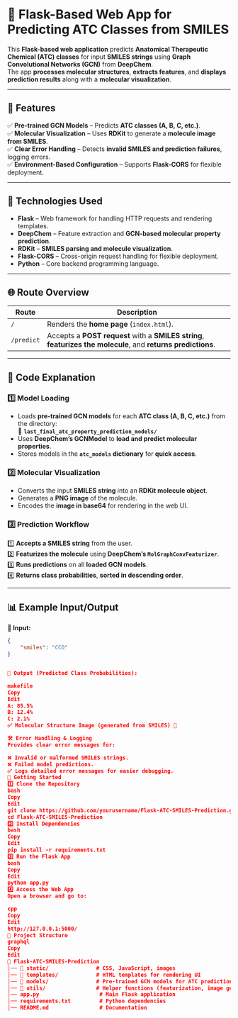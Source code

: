 # 🧪 Flask-Based Web App for Predicting ATC Classes from SMILES

This **Flask-based web application** predicts **Anatomical Therapeutic Chemical (ATC) classes** for input **SMILES strings** using **Graph Convolutional Networks (GCN)** from **DeepChem**.  
The app **processes molecular structures**, **extracts features**, and **displays prediction results** along with a **molecular visualization**.

---

## 🌟 Features
✅ **Pre-trained GCN Models** – Predicts **ATC classes (A, B, C, etc.)**.  
✅ **Molecular Visualization** – Uses **RDKit** to generate a **molecule image from SMILES**.  
✅ **Clear Error Handling** – Detects **invalid SMILES and prediction failures**, logging errors.  
✅ **Environment-Based Configuration** – Supports **Flask-CORS** for flexible deployment.  

---

## 🚀 Technologies Used
- **Flask** – Web framework for handling HTTP requests and rendering templates.
- **DeepChem** – Feature extraction and **GCN-based molecular property prediction**.
- **RDKit** – **SMILES parsing and molecule visualization**.
- **Flask-CORS** – Cross-origin request handling for flexible deployment.
- **Python** – Core backend programming language.

---

## 🌐 Route Overview

| Route        | Description |
|-------------|------------|
| `/`         | Renders the **home page** (`index.html`). |
| `/predict`  | Accepts a **POST request** with a **SMILES string**, **featurizes the molecule**, and **returns predictions**. |

---

## 📖 Code Explanation

### **1️⃣ Model Loading**
- Loads **pre-trained GCN models** for each **ATC class (A, B, C, etc.)** from the directory:  
  📁 **`last_final_atc_property_prediction_models/`**
- Uses **DeepChem’s GCNModel** to **load and predict molecular properties**.
- Stores models in the **`atc_models` dictionary** for **quick access**.

### **2️⃣ Molecular Visualization**
- Converts the input **SMILES string** into an **RDKit molecule object**.
- Generates a **PNG image** of the molecule.
- Encodes the **image in base64** for rendering in the web UI.

### **3️⃣ Prediction Workflow**
1️⃣ **Accepts a SMILES string** from the user.  
2️⃣ **Featurizes the molecule** using **DeepChem’s `MolGraphConvFeaturizer`**.  
3️⃣ **Runs predictions** on all **loaded GCN models**.  
4️⃣ **Returns class probabilities**, **sorted in descending order**.  

---

## 📊 Example Input/Output

**🔹 Input:**  
```json
{
    "smiles": "CCO"
}


🔹 Output (Predicted Class Probabilities):

makefile
Copy
Edit
A: 85.5%
B: 12.4%
C: 2.1%
✅ Molecular Structure Image (generated from SMILES) 🧪

🛠 Error Handling & Logging
Provides clear error messages for:

❌ Invalid or malformed SMILES strings.
❌ Failed model predictions.
✅ Logs detailed error messages for easier debugging.
📌 Getting Started
1️⃣ Clone the Repository
bash
Copy
Edit
git clone https://github.com/yourusername/Flask-ATC-SMILES-Prediction.git
cd Flask-ATC-SMILES-Prediction
2️⃣ Install Dependencies
bash
Copy
Edit
pip install -r requirements.txt
3️⃣ Run the Flask App
bash
Copy
Edit
python app.py
4️⃣ Access the Web App
Open a browser and go to:

cpp
Copy
Edit
http://127.0.0.1:5000/
📜 Project Structure
graphql
Copy
Edit
📂 Flask-ATC-SMILES-Prediction
│── 📂 static/               # CSS, JavaScript, images
│── 📂 templates/            # HTML templates for rendering UI
│── 📂 models/               # Pre-trained GCN models for ATC prediction
│── 📂 utils/                # Helper functions (featurization, image generation)
│── app.py                   # Main Flask application
│── requirements.txt         # Python dependencies
│── README.md                # Documentation
